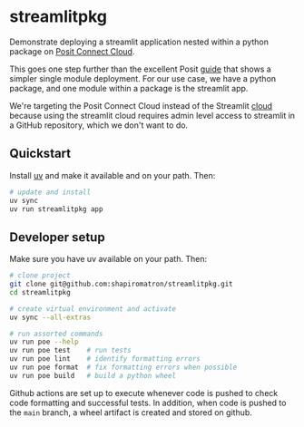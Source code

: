# streamlitpkg

Demonstrate deploying a streamlit application nested within a python package on [Posit Connect Cloud](https://connect.posit.cloud/).

This goes one step further than the excellent Posit [guide](https://docs.posit.co/connect-cloud/how-to/python/streamlit.html) that shows a simpler single module deployment. For our use case, we have a python package, and one module within a package is the streamlit app.

We're targeting the Posit Connect Cloud instead of the Streamlit [cloud](https://streamlit.io/cloud) because using the streamlit cloud requires admin level access to streamlit in a GitHub repository, which we don't want to do.

## Quickstart

Install [uv](https://docs.astral.sh/uv/) and make it available and on your path. Then:

```bash
# update and install
uv sync
uv run streamlitpkg app
```

## Developer setup

Make sure you have uv available on your path. Then:

```bash
# clone project
git clone git@github.com:shapiromatron/streamlitpkg.git
cd streamlitpkg

# create virtual environment and activate
uv sync --all-extras

# run assorted commands
uv run poe --help
uv run poe test    # run tests
uv run poe lint    # identify formatting errors
uv run poe format  # fix formatting errors when possible
uv run poe build   # build a python wheel
```

Github actions are set up to execute whenever code is pushed to check code formatting and successful tests. In addition, when code is pushed to the `main` branch, a wheel artifact is created and stored on github.
